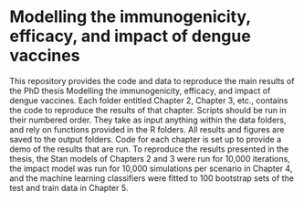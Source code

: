 # Modelling the immunogenicity, efficacy, and impact of dengue vaccines

This repository provides the code and data to reproduce the main results of the PhD thesis Modelling the immunogenicity, efficacy, and impact of
dengue vaccines. Each folder entitled Chapter 2, Chapter 3, etc., contains the code to reproduce the results of that chapter. Scripts should be run in their numbered order. They take as input anything within the data folders, and rely on functions provided in the R folders. All results and figures are saved to the output folders. Code for each chapter is set up to provide a demo of the results that are run. To reproduce the results presented in the thesis, the Stan models of Chapters 2 and 3 were run for 10,000 iterations, the impact model was run for 10,000 simulations per scenario in Chapter 4, and the machine learning classifiers were fitted to 100 bootstrap sets of the test and train data in Chapter 5.  
